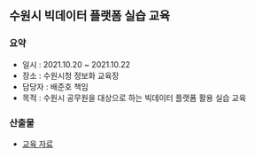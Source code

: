 ## 수원시 빅데이터 플랫폼 실습 교육
### 요약
- 일시 : 2021.10.20 ~ 2021.10.22
- 장소 : 수원시청 정보화 교육장
- 담당자 : 배준호 책임
- 목적 : 수원시 공무원을 대상으로 하는 빅데이터 플랫폼 활용 실습 교육
 
### 산출물
- [교육 자료](https://github.com/juunho/Suwon-2021/blob/afbad0042a9f445ca1a38ddf8573538f55c6902b/Presentation/%EC%88%98%EC%9B%90%EC%8B%9C%20%EB%B9%85%EB%8D%B0%EC%9D%B4%ED%84%B0%20%ED%94%8C%EB%9E%AB%ED%8F%BC%20%EC%8B%A4%EC%8A%B5%20%EA%B5%90%EC%9C%A1.pdf)
